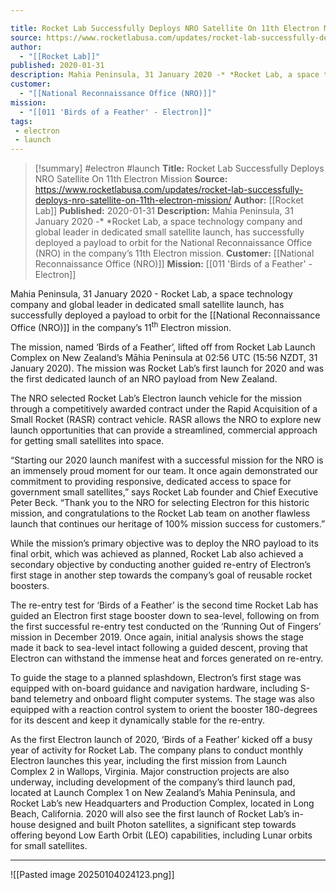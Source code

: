 ```yaml
---

title: Rocket Lab Successfully Deploys NRO Satellite On 11th Electron Mission 
source: https://www.rocketlabusa.com/updates/rocket-lab-successfully-deploys-nro-satellite-on-11th-electron-mission/
author:
  - "[[Rocket Lab]]"
published: 2020-01-31
description: Mahia Peninsula, 31 January 2020 -* *Rocket Lab, a space technology company and global leader in dedicated small satellite launch, has successfully deployed a payload to orbit for the National Reconnaissance Office (NRO) in the company’s 11th Electron mission.
customer:
  - "[[National Reconnaissance Office (NRO)]]"
mission:
  - "[[011 'Birds of a Feather' - Electron]]"
tags:
 - electron
 - launch
---
```

>[!summary]
#electron #launch
**Title:** Rocket Lab Successfully Deploys NRO Satellite On 11th Electron Mission
**Source:** https://www.rocketlabusa.com/updates/rocket-lab-successfully-deploys-nro-satellite-on-11th-electron-mission/
**Author:** [[Rocket Lab]]
**Published:** 2020-01-31
**Description:** Mahia Peninsula, 31 January 2020 -* *Rocket Lab, a space technology company and global leader in dedicated small satellite launch, has successfully deployed a payload to orbit for the National Reconnaissance Office (NRO) in the company’s 11th Electron mission.
**Customer:** [[National Reconnaissance Office (NRO)]]
**Mission:** [[011 'Birds of a Feather' - Electron]]

Mahia Peninsula, 31 January 2020 - Rocket Lab, a space technology company and global leader in dedicated small satellite launch, has successfully deployed a payload to orbit for the [[National Reconnaissance Office (NRO)]] in the company’s 11<sup>th</sup> Electron mission.

The mission, named ‘Birds of a Feather’, lifted off from Rocket Lab Launch Complex on New Zealand’s Māhia Peninsula at 02:56 UTC (15:56 NZDT, 31 January 2020). The mission was Rocket Lab’s first launch for 2020 and was the first dedicated launch of an NRO payload from New Zealand.

The NRO selected Rocket Lab’s Electron launch vehicle for the mission through a competitively awarded contract under the Rapid Acquisition of a Small Rocket (RASR) contract vehicle. RASR allows the NRO to explore new launch opportunities that can provide a streamlined, commercial approach for getting small satellites into space.

“Starting our 2020 launch manifest with a successful mission for the NRO is an immensely proud moment for our team. It once again demonstrated our commitment to providing responsive, dedicated access to space for government small satellites,” says Rocket Lab founder and Chief Executive Peter Beck. “Thank you to the NRO for selecting Electron for this historic mission, and congratulations to the Rocket Lab team on another flawless launch that continues our heritage of 100% mission success for customers.”

While the mission’s primary objective was to deploy the NRO payload to its final orbit, which was achieved as planned, Rocket Lab also achieved a secondary objective by conducting another guided re-entry of Electron’s first stage in another step towards the company’s goal of reusable rocket boosters.

The re-entry test for ‘Birds of a Feather’ is the second time Rocket Lab has guided an Electron first stage booster down to sea-level, following on from the first successful re-entry test conducted on the ‘Running Out of Fingers’ mission in December 2019. Once again, initial analysis shows the stage made it back to sea-level intact following a guided descent, proving that Electron can withstand the immense heat and forces generated on re-entry.

To guide the stage to a planned splashdown, Electron’s first stage was equipped with on-board guidance and navigation hardware, including S-band telemetry and onboard flight computer systems. The stage was also equipped with a reaction control system to orient the booster 180-degrees for its descent and keep it dynamically stable for the re-entry. 

As the first Electron launch of 2020, ‘Birds of a Feather’ kicked off a busy year of activity for Rocket Lab. The company plans to conduct monthly Electron launches this year, including the first mission from Launch Complex 2 in Wallops, Virginia. Major construction projects are also underway, including development of the company’s third launch pad, located at Launch Complex 1 on New Zealand’s Mahia Peninsula, and Rocket Lab’s new Headquarters and Production Complex, located in Long Beach, California. 2020 will also see the first launch of Rocket Lab’s in-house designed and built Photon satellites, a significant step towards offering beyond Low Earth Orbit (LEO) capabilities, including Lunar orbits for small satellites.

---

![[Pasted image 20250104024123.png]]